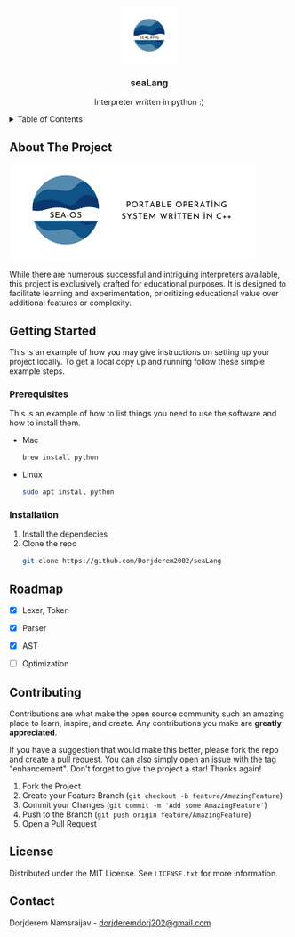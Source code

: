 <!-- PROJECT LOGO -->
<br />
<div align="center">
    <img src="images/logo_lang.png" alt="Logo" width="100" height="100">

  <h3 align="center">seaLang</h3>

  <p align="center">
    Interpreter written in python :)
  </p>
</div>


<!-- TABLE OF CONTENTS -->
<details>
  <summary>Table of Contents</summary>
  <ol>
    <li>
      <a href="#about-the-project">About The Project</a>
    </li>
    <li>
      <a href="#getting-started">Getting Started</a>
      <ul>
        <li><a href="#prerequisites">Prerequisites</a></li>
        <li><a href="#installation">Installation</a></li>
      </ul>
    </li>
    <li><a href="#usage">Usage</a></li>
    <li><a href="#roadmap">Roadmap</a></li>
    <li><a href="#contributing">Contributing</a></li>
    <li><a href="#license">License</a></li>
    <li><a href="#contact">Contact</a></li>
    <li><a href="#acknowledgments">Acknowledgments</a></li>
  </ol>
</details>



<!-- ABOUT THE PROJECT -->
## About The Project

<img src="images/banner.png" alt="Screenshot">

While there are numerous successful and intriguing interpreters available, this project is exclusively crafted for educational purposes. It is designed to facilitate learning and experimentation, prioritizing educational value over additional features or complexity.


<!-- GETTING STARTED -->
## Getting Started

This is an example of how you may give instructions on setting up your project locally.
To get a local copy up and running follow these simple example steps.

### Prerequisites

This is an example of how to list things you need to use the software and how to install them.
* Mac
  ```sh
  brew install python
  ```
* Linux
  ```sh
  sudo apt install python
  ```

### Installation

1. Install the dependecies
2. Clone the repo
   ```sh
   git clone https://github.com/Dorjderem2002/seaLang
   ```

<!-- ROADMAP -->
## Roadmap

- [x] Lexer, Token
- [x] Parser
- [x] AST
- [ ] Optimization


<!-- CONTRIBUTING -->
## Contributing

Contributions are what make the open source community such an amazing place to learn, inspire, and create. Any contributions you make are **greatly appreciated**.

If you have a suggestion that would make this better, please fork the repo and create a pull request. You can also simply open an issue with the tag "enhancement".
Don't forget to give the project a star! Thanks again!

1. Fork the Project
2. Create your Feature Branch (`git checkout -b feature/AmazingFeature`)
3. Commit your Changes (`git commit -m 'Add some AmazingFeature'`)
4. Push to the Branch (`git push origin feature/AmazingFeature`)
5. Open a Pull Request

<!-- LICENSE -->
## License

Distributed under the MIT License. See `LICENSE.txt` for more information.

<!-- CONTACT -->
## Contact

Dorjderem Namsraijav - dorjderemdorj202@gmail.com

[license-shield]: https://img.shields.io/github/license/othneildrew/Best-README-Template.svg?style=for-the-badge
[license-url]: https://github.com/othneildrew/Best-README-Template/blob/master/LICENSE.txt
[product-screenshot]: images/screenshot.png